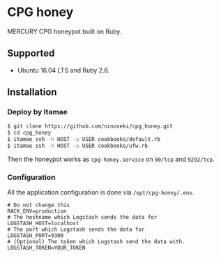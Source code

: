 # CPG honey

MERCURY CPG honeypot built on Ruby.

## Supported

- Ubuntu 16.04 LTS and Ruby 2.6.

## Installation

### Deploy by Itamae

```bash
$ git clone https://github.com/ninoseki/cpg_honey.git
$ cd cpg_honey
$ itamae ssh -h HOST -u USER cookbooks/default.rb
$ itamae ssh -h HOST -u USER cookbooks/ufw.rb
```

Then the honeypot works as `cpg-honey.service` on `80/tcp` and `9292/tcp`.

### Configuration

All the application configuration is done via `/opt/cpg-honey/.env`.

```
# Do not change this
RACK_ENV=production
# The hostname which Logstash sends the data for
LOGSTASH_HOST=localhost
# The port which Logstash sends the data for
LOGSTASH_PORT=9300
# (Optional) The token which Logstash send the data with.
LOGSTASH_TOKEN=YOUR_TOKEN
```

